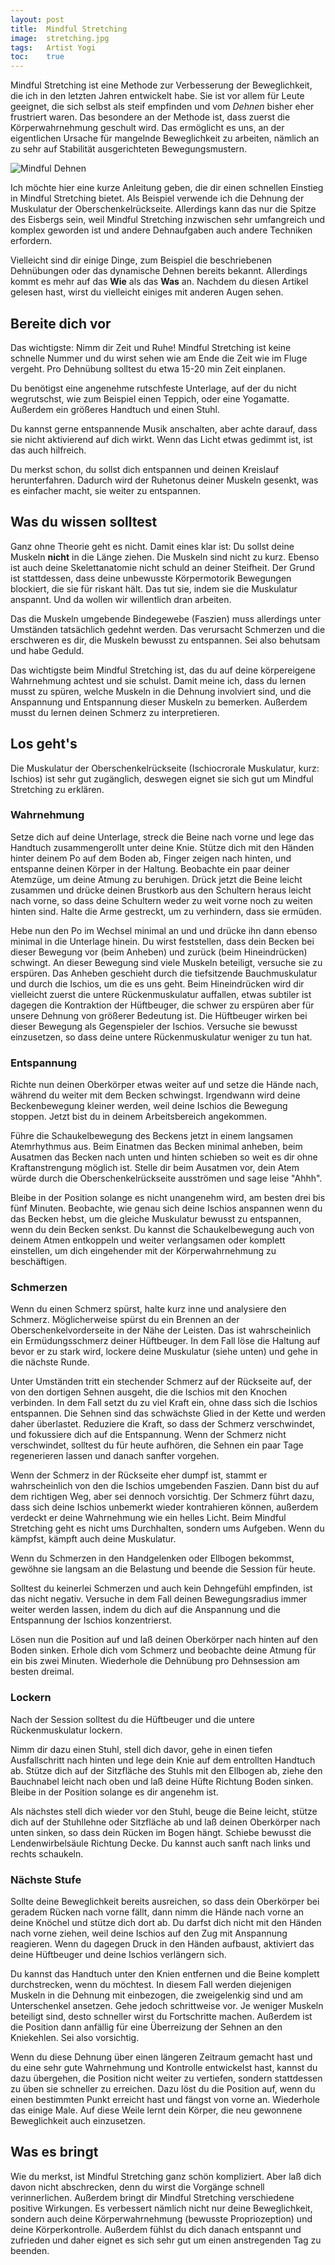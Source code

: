 ```yaml
---
layout: post
title:  Mindful Stretching
image:  stretching.jpg
tags:   Artist Yogi
toc:    true
---
```


Mindful Stretching ist eine Methode zur Verbesserung der Beweglichkeit, die ich in den letzten Jahren entwickelt habe. Sie ist vor allem für Leute geeignet, die sich selbst als steif empfinden und vom *Dehnen* bisher eher frustriert waren. Das besondere an der Methode ist, dass zuerst die Körperwahrnehmung geschult wird. Das ermöglicht es uns, an der eigentlichen Ursache für mangelnde Beweglichkeit zu arbeiten, nämlich an zu sehr auf Stabilität ausgerichteten Bewegungsmustern.

![Mindful Dehnen]({{site.baseurl}}/images/stretching.jpg)

Ich möchte hier eine kurze Anleitung geben, die dir einen schnellen Einstieg in Mindful Stretching bietet. Als Beispiel verwende ich die Dehnung der Muskulatur der Oberschenkelrückseite. Allerdings kann das nur die Spitze des Eisbergs sein, weil Mindful Stretching inzwischen sehr umfangreich und komplex geworden ist und andere Dehnaufgaben auch andere Techniken erfordern.

Vielleicht sind dir einige Dinge, zum Beispiel die beschriebenen Dehnübungen oder das dynamische Dehnen bereits bekannt. Allerdings kommt es mehr auf das **Wie** als das **Was** an. Nachdem du diesen Artikel gelesen hast, wirst du vielleicht einiges mit anderen Augen sehen.

## Bereite dich vor ##

Das wichtigste: Nimm dir Zeit und Ruhe! Mindful Stretching ist keine schnelle Nummer und du wirst sehen wie am Ende die Zeit wie im Fluge vergeht. Pro Dehnübung solltest du etwa 15-20 min Zeit einplanen.

Du benötigst eine angenehme rutschfeste Unterlage, auf der du nicht wegrutschst, wie zum Beispiel einen Teppich, oder eine Yogamatte. Außerdem ein größeres Handtuch und einen Stuhl.

Du kannst gerne entspannende Musik anschalten, aber achte darauf, dass sie nicht aktivierend auf dich wirkt. Wenn das Licht etwas gedimmt ist, ist das auch hilfreich.

Du merkst schon, du sollst dich entspannen und deinen Kreislauf herunterfahren. Dadurch wird der Ruhetonus deiner Muskeln gesenkt, was es einfacher macht, sie weiter zu entspannen.

## Was du wissen solltest ##

Ganz ohne Theorie geht es nicht. Damit eines klar ist: Du sollst deine Muskeln **nicht** in die Länge ziehen. Die Muskeln sind nicht zu kurz. Ebenso ist auch deine Skelettanatomie nicht schuld an deiner Steifheit. Der Grund ist stattdessen, dass deine unbewusste Körpermotorik Bewegungen blockiert, die sie für riskant hält. Das tut sie, indem sie die Muskulatur anspannt. Und da wollen wir willentlich dran arbeiten.

Das die Muskeln umgebende Bindegewebe (Faszien) muss allerdings unter Umständen tatsächlich gedehnt werden. Das verursacht Schmerzen und die erschweren es dir, die Muskeln bewusst zu entspannen. Sei also behutsam und habe Geduld.

Das wichtigste beim Mindful Stretching ist, das du auf deine körpereigene Wahrnehmung achtest und sie schulst. Damit meine ich, dass du lernen musst zu spüren, welche Muskeln in die Dehnung involviert sind, und die Anspannung und Entspannung dieser Muskeln zu bemerken. Außerdem musst du lernen deinen Schmerz zu interpretieren.

## Los geht's ##

Die Muskulatur der Oberschenkelrückseite (Ischiocrorale Muskulatur, kurz: Ischios) ist sehr gut zugänglich, deswegen eignet sie sich gut um Mindful Stretching zu erklären.

### Wahrnehmung ###

Setze dich auf deine Unterlage, streck die Beine nach vorne und lege das Handtuch zusammengerollt unter deine Knie. Stütze dich mit den Händen hinter deinem Po auf dem Boden ab, Finger zeigen nach hinten, und entspanne deinen Körper in der Haltung. Beobachte ein paar deiner Atemzüge, um deine Atmung zu beruhigen. Drück jetzt die Beine leicht zusammen und drücke deinen Brustkorb aus den Schultern heraus leicht nach vorne, so dass deine Schultern weder zu weit vorne noch zu weiten hinten sind. Halte die Arme gestreckt, um zu verhindern, dass sie ermüden.

Hebe nun den Po im Wechsel minimal an und und drücke ihn dann ebenso minimal in die Unterlage hinein. Du wirst feststellen, dass dein Becken bei dieser Bewegung vor (beim Anheben) und zurück (beim Hineindrücken) schwingt. An dieser Bewegung sind viele Muskeln beteiligt, versuche sie zu erspüren. Das Anheben geschieht durch die tiefsitzende Bauchmuskulatur und durch die Ischios, um die es uns geht. Beim Hineindrücken wird dir vielleicht zuerst die untere Rückenmuskulatur auffallen, etwas subtiler ist dagegen die Kontraktion der Hüftbeuger, die schwer zu erspüren aber für unsere Dehnung von größerer Bedeutung ist. Die Hüftbeuger wirken bei dieser Bewegung als Gegenspieler der Ischios. Versuche sie bewusst einzusetzen, so dass deine untere Rückenmuskulatur weniger zu tun hat.

### Entspannung ###

Richte nun deinen Oberkörper etwas weiter auf und setze die Hände nach, während du weiter mit dem Becken schwingst. Irgendwann wird deine Beckenbewegung kleiner werden, weil deine Ischios die Bewegung stoppen. Jetzt bist du in deinem Arbeitsbereich angekommen.

Führe die Schaukelbewegung des Beckens jetzt in einem langsamen Atemrhythmus aus. Beim Einatmen das Becken minimal anheben, beim Ausatmen das Becken nach unten und hinten schieben so weit es dir ohne Kraftanstrengung möglich ist. Stelle dir beim Ausatmen vor, dein Atem würde durch die Oberschenkelrückseite ausströmen und sage leise "Ahhh".

Bleibe in der Position solange es nicht unangenehm wird, am besten drei bis fünf Minuten. Beobachte, wie genau sich deine Ischios anspannen wenn du das Becken hebst, um die gleiche Muskulatur bewusst zu entspannen, wenn du dein Becken senkst. Du kannst die Schaukelbewegung auch von deinem Atmen entkoppeln und weiter verlangsamen oder komplett einstellen, um dich eingehender mit der Körperwahrnehmung zu beschäftigen. 

### Schmerzen ###

Wenn du einen Schmerz spürst, halte kurz inne und analysiere den Schmerz. Möglicherweise spürst du ein Brennen an der Oberschenkelvorderseite in der Nähe der Leisten. Das ist wahrscheinlich ein Ermüdungsschmerz deiner Hüftbeuger. In dem Fall löse die Haltung auf bevor er zu stark wird, lockere deine Muskulatur (siehe unten) und gehe in die nächste Runde.

Unter Umständen tritt ein stechender Schmerz auf der Rückseite auf, der von den dortigen Sehnen ausgeht, die die Ischios mit den Knochen verbinden. In dem Fall setzt du zu viel Kraft ein, ohne dass sich die Ischios entspannen. Die Sehnen sind das schwächste Glied in der Kette und werden daher überlastet. Reduziere die Kraft, so dass der Schmerz verschwindet, und fokussiere dich auf die Entspannung. Wenn der Schmerz nicht verschwindet, solltest du für heute aufhören, die Sehnen ein paar Tage regenerieren lassen und danach sanfter vorgehen.

Wenn der Schmerz in der Rückseite eher dumpf ist, stammt er wahrscheinlich von den die Ischios umgebenden Faszien. Dann bist du auf dem richtigen Weg, aber sei dennoch vorsichtig. Der Schmerz führt dazu, dass sich deine Ischios unbemerkt wieder kontrahieren können, außerdem verdeckt er deine Wahrnehmung wie ein helles Licht. Beim Mindful Stretching geht es nicht ums Durchhalten, sondern ums Aufgeben. Wenn du kämpfst, kämpft auch deine Muskulatur.

Wenn du Schmerzen in den Handgelenken oder Ellbogen bekommst, gewöhne sie langsam an die Belastung und beende die Session für heute.

Solltest du keinerlei Schmerzen und auch kein Dehngefühl empfinden, ist das nicht negativ. Versuche in dem Fall deinen Bewegungsradius immer weiter werden lassen, indem du dich auf die Anspannung und die Entspannung der Ischios konzentrierst.

Lösen nun die Position auf und laß deinen Oberkörper nach hinten auf den Boden sinken. Erhole dich vom Schmerz und beobachte deine Atmung für ein bis zwei Minuten. Wiederhole die Dehnübung pro Dehnsession am besten dreimal. 

### Lockern ###

Nach der Session solltest du die Hüftbeuger und die untere Rückenmuskulatur lockern.

Nimm dir dazu einen Stuhl, stell dich davor, gehe in einen tiefen Ausfallschritt nach hinten und lege dein Knie auf dem entrollten Handtuch ab. Stütze dich auf der Sitzfläche des Stuhls mit den Ellbogen ab, ziehe den Bauchnabel leicht nach oben und laß deine Hüfte Richtung Boden sinken. Bleibe in der Position solange es dir angenehm ist.

Als nächstes stell dich wieder vor den Stuhl, beuge die Beine leicht, stütze dich auf der Stuhllehne oder Sitzfläche ab und laß deinen Oberkörper nach unten sinken, so dass dein Rücken im Bogen hängt. Schiebe bewusst die Lendenwirbelsäule Richtung Decke. Du kannst auch sanft nach links und rechts schaukeln. 

### Nächste Stufe ###

Sollte deine Beweglichkeit bereits ausreichen, so dass dein Oberkörper bei geradem Rücken nach vorne fällt, dann nimm die Hände nach vorne an deine Knöchel und stütze dich dort ab. Du darfst dich nicht mit den Händen nach vorne ziehen, weil deine Ischios auf den Zug mit Anspannung reagieren. Wenn du dagegen Druck in den Händen aufbaust, aktiviert das deine Hüftbeuger und deine Ischios verlängern sich.

Du kannst das Handtuch unter den Knien entfernen und die Beine komplett durchstrecken, wenn du möchtest. In diesem Fall werden diejenigen Muskeln in die Dehnung mit einbezogen, die zweigelenkig sind und am Unterschenkel ansetzen. Gehe jedoch schrittweise vor. Je weniger Muskeln beteiligt sind, desto schneller wirst du Fortschritte machen. Außerdem ist die Position dann anfällig für eine Überreizung der Sehnen an den Kniekehlen. Sei also vorsichtig.

Wenn du diese Dehnung über einen längeren Zeitraum gemacht hast und du eine sehr gute Wahrnehmung und Kontrolle entwickelst hast, kannst du dazu übergehen, die Position nicht weiter zu vertiefen, sondern stattdessen zu üben sie schneller zu erreichen. Dazu löst du die Position auf, wenn du einen bestimmten Punkt erreicht hast und fängst von vorne an. Wiederhole das einige Male. Auf diese Weile lernt dein Körper, die neu gewonnene Beweglichkeit auch einzusetzen.

## Was es bringt ##

Wie du merkst, ist Mindful Stretching ganz schön kompliziert. Aber laß dich davon nicht abschrecken, denn du wirst die Vorgänge schnell verinnerlichen. Außerdem bringt dir Mindful Stretching verschiedene positive Wirkungen. Es verbessert nämlich nicht nur deine Beweglichkeit, sondern auch deine Körperwahrnehmung (bewusste Propriozeption) und deine Körperkontrolle. Außerdem fühlst du dich danach entspannt und zufrieden und daher eignet es sich sehr gut um einen anstregenden Tag zu beenden.
